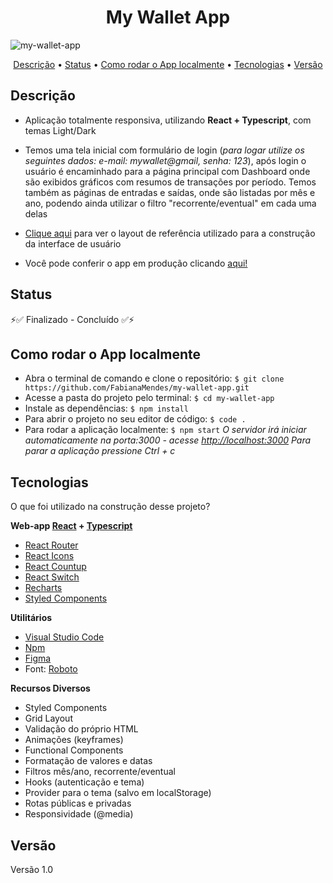 <h1 align="center">My Wallet App</h1>

<img align="center" alt="my-wallet-app" src="">

<p align="center" >  
    <a href="#descrição">Descrição</a> • 
    <a href="#status">Status</a> • 
    <a href="#como_rodar_o_app_localmente">Como rodar o App localmente</a> • 
    <a href="#tecnologias">Tecnologias</a> • 
    <a href="#versão">Versão</a>
</p>


## Descrição
- Aplicação totalmente responsiva, utilizando **React + Typescript**, com temas Light/Dark
- Temos uma tela inicial com formulário de login (_para logar utilize os seguintes dados: e-mail: mywallet@gmail, senha: 123_), após login o usuário é encaminhado para a página principal com Dashboard onde são exibidos gráficos com resumos de transações por período. Temos também as páginas de entradas e saídas, onde são listadas por mês e ano, podendo ainda utilizar o filtro  "recorrente/eventual" em cada uma delas

- [Clique aqui](https://www.figma.com/file/nOGmUkhcINJt6nd57R4ENu/Minha-Carteira?node-id=3%3A561) para ver o layout de referência utilizado para a construção da interface de usuário
- Você pode conferir o app em produção clicando [aqui!](https://my-wallet-fabiana.netlify.app/)



## Status

⚡✅  Finalizado - Concluído  ✅⚡



## Como rodar o App localmente

- Abra o terminal de comando e clone o repositório:
``` $ git clone https://github.com/FabianaMendes/my-wallet-app.git ```
- Acesse a pasta do projeto pelo terminal: 
``` $ cd my-wallet-app ```
- Instale as dependências:
``` $ npm install ```
- Para abrir o projeto no seu editor de código: 
``` $ code . ``` 
- Para rodar a aplicação localmente:
``` $ npm start ```
_O servidor irá iniciar automaticamente na porta:3000 - acesse [http://localhost:3000](http://localhost:3000)
Para parar a aplicação pressione Ctrl + c_



## Tecnologias

O que foi utilizado na construção desse projeto?

**Web-app [React](https://pt-br.reactjs.org/) + [Typescript]()**
- [React Router](https://reactrouter.com/web/guides/quick-start)
- [React Icons](https://www.npmjs.com/package/react-icons)
- [React Countup](https://www.npmjs.com/package/react-countup)
- [React Switch](https://www.npmjs.com/package/react-switch)
- [Recharts](https://recharts.org/en-US/)
- [Styled Components](https://styled-components.com/)

**Utilitários**
- [Visual Studio Code](https://code.visualstudio.com/)
- [Npm](https://www.npmjs.com/)
- [Figma](https://www.figma.com/)
- Font: [Roboto](https://fonts.google.com/specimen/Roboto?query=roboto)

**Recursos Diversos**
- Styled Components
- Grid Layout
- Validação do próprio HTML
- Animações (keyframes)
- Functional Components
- Formatação de valores e datas
- Filtros mês/ano, recorrente/eventual
- Hooks (autenticação e tema)
- Provider para o tema (salvo em localStorage)
- Rotas públicas e privadas
- Responsividade (@media)



## Versão 
<p>Versão 1.0</p>